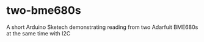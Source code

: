 # two-bme680s
A short Arduino Sketech demonstrating reading from two Adarfuit BME680s at the same time with I2C
